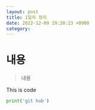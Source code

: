 ```yaml
---
layout: post
title: 1일차 정리
date: 2022-12-09 19:20:23 +0900
category:
---
```

# 내용
> 내용

This is code
```python
print('git hub')
```
